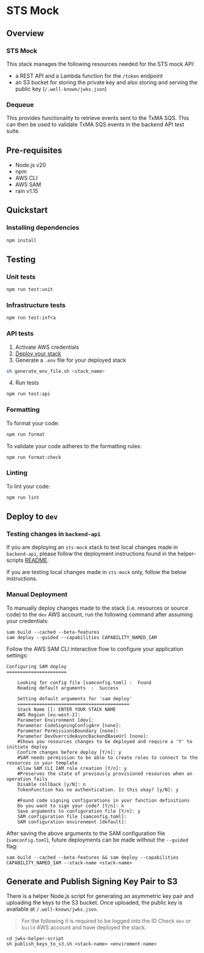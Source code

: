 # STS Mock

## Overview

### STS Mock
This stack manages the following resources needed for the STS mock API:
* a REST API and a Lambda function for the `/token` endpoint
* an S3 bucket for storing the private key and also storing and serving the public key (`/.well-known/jwks.json`)

### Dequeue
This provides functionality to retrieve events sent to the TxMA SQS. This can then be used to validate TxMA SQS events in the backend API test suite.

## Pre-requisites
- Node.js v20
- npm
- AWS CLI
- AWS SAM
- rain v1.15

## Quickstart
### Installing dependencies
```bash
npm install
```

## Testing
### Unit tests
```bash
npm run test:unit
```

### Infrastructure tests
```bash
npm run test:infra
```

### API tests
1. Activate AWS credentials
2. [Deploy your stack](#deploy-to-dev)
3. Generate a `.env` file for your deployed stack
```bash
sh generate_env_file.sh <stack_name>
```
4. Run tests
```bash
npm run test:api
```

### Formatting
To format your code:
```bash
npm run format
```

To validate your code adheres to the formatting rules:
```bash
npm run format:check
```

### Linting
To lint your code:
```bash
npm run lint
```

## Deploy to `dev`

### Testing changes in `backend-api`

If you are deploying an `sts-mock` stack to test local changes made in `backend-api`, please follow the deployment instructions found in the helper-scripts [README](../helper-scripts/README.md).

If you are testing local changes made in `sts-mock` only, follow the below instructions.

### Manual Deployment
To manually deploy changes made to the stack (i.e. resources or source code) to the `dev` AWS account, run the following command after assuming your credentials:
```shell
sam build --cached --beta-features
sam deploy --guided --capabilities CAPABILITY_NAMED_IAM
```

Follow the AWS SAM CLI interactive flow to configure your application settings:

```shell
Configuring SAM deploy
======================

	Looking for config file [samconfig.toml] :  Found
	Reading default arguments  :  Success

	Setting default arguments for 'sam deploy'
	=========================================
	Stack Name []: ENTER YOUR STACK NAME
	AWS Region [eu-west-2]:
	Parameter Environment [dev]:
	Parameter CodeSigningConfigArn [none]:
	Parameter PermissionsBoundary [none]:
	Parameter DevOverrideAsyncBackendBaseUrl [none]:
	#Shows you resources changes to be deployed and require a 'Y' to initiate deploy
	Confirm changes before deploy [Y/n]: y
	#SAM needs permission to be able to create roles to connect to the resources in your template
	Allow SAM CLI IAM role creation [Y/n]: y
	#Preserves the state of previously provisioned resources when an operation fails
	Disable rollback [y/N]: n
	TokenFunction has no authentication. Is this okay? [y/N]: y

	#Found code signing configurations in your function definitions
	Do you want to sign your code? [Y/n]: n
	Save arguments to configuration file [Y/n]: y
	SAM configuration file [samconfig.toml]:
	SAM configuration environment [default]:
```

After saving the above arguments to the SAM configuration file (`samconfig.toml`), future deployments can be made without the `--guided` flag:
```shell
sam build --cached --beta-features && sam deploy --capabilities CAPABILITY_NAMED_IAM --stack-name <stack-name>
```

## Generate and Publish Signing Key Pair to S3
There is a helper Node.js script for generating an asymmetric key pair and uploading the keys to the S3 bucket. Once uploaded, the public key is available at `/.well-known/jwks.json`.

> For the following it is required to be logged into the ID Check `dev` or `build` AWS account and have deployed the stack.

```shell
cd jwks-helper-script
sh publish_keys_to_s3.sh <stack-name> <enviroment-name>
```
